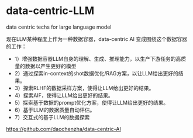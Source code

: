 # data-centric-LLM
data centric techs for large language model

现在LLM某种程度上作为一种数据容器，data-centric AI 变成围绕这个数据容器的工作：

- 1）增强数据容器LLM自身的理解、生成、推理能力，以生产下游任务的高质量的数据以产生更好的模型
- 2）通过探索in-context的shot数据优化/RAG方案，以让LLM给出更好的结果。
- 3）探索RLHF的数据采样方案，使得让LLM给出更好的结果。
- 4）探索AIF，使得让LLM给出更好的结果。
- 5）探索基于数据的prompt优化方案，使得让LLM给出更好的结果。
- 6）基于LLM的数据质量自动评估。
- 7）交互式的基于LLM的数据探索


https://github.com/daochenzha/data-centric-AI

